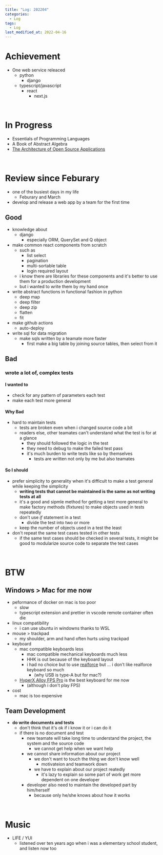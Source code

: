 ```yaml
---
title: "Log: 202204"
categories:
  - Log
tags:
  - Log
last_modified_at: 2022-04-16
---
```



# Achievement

- One web service releaced
  - python
    - django
  - typescript/javascript
    - react
      - next.js

<br>

# In Progress

- Essentials of Programming Languages
- A Book of Abstract Algebra
- [The Architecture of Open Source Applications](http://www.aosabook.org/en/index.html)

<br>


# Review since Feburary

- one of the busiest days in my life
  - Feburary and March
- develop and release a web app by a team for the first time

## Good

- knowledge about
  - django
    - especially ORM, QuerySet and Q object
- make common react components from scratch
  - such as
    - list select
    - pagination
    - multi-sortable table
    - login required layout
  - i know there are libraries for these components and it's better to use them for a production development
  - but i wanted to write them by my hand once
- write abstract functions in functional fashion in python
  - deep map
  - deep filter
  - deep zip
  - flatten
  - fit
- make github actions
  - auto-deploy
- write sql for data migration
  - make sqls written by a teamate more faster
    - first make a big table by joining source tables, then select from it


## Bad

### wrote a lot of, complex tests

#### I wanted to

- check for any pattern of parameters each test
- make each test more general

#### Why Bad

- hard to maintain tests
  - tests are broken even when i changed source code a bit
  - readers else, other teamates can't understand what the test is for at a glance
    - they should followed the logic in the test
    - they need to debug to make the failed test pass
    - it's much burden to write tests like so by themselves
      - tests are written not only by me but also teamates

#### So I should

- prefer simplicity to generality when it's difficult to make a test general while keeping the simplicity
  - **writing tests that cannot be maintained is the same as not writing tests at all**
  - it's a good and sipmle method for getting a test more general to make factory methods (fixtures) to make objects used in tests repeatedly
  - don't use *if* statement in a test
    - divide the test into two or more
  - keep the number of objects used in a test the least
- don't repeat the same test cases tested in other tests
  - if the same test cases should be checked in several tests, it might be good to modularize source code to separate the test cases


<br>

# BTW

## Windows > Mac for me now

- peformance of docker on mac is too poor
  - slow
  - typescript extension and prettier in vscode remote container often die
- linux compatibility
  - i can use ubuntu in windowns thanks to WSL
- mouse > trackpad
  - my shoulder, arm and hand often hurts using trackpad
- keyboard
  - mac compatible keyboards less
    - mac compatible mechanical keyboards much less
    - HHK is out because of the keyboard layout
    - i had no choice but to use [realforce](https://www.realforce.co.jp/products/R2TLSA-US3M-BK/) but ... i don't like realforce keyboard so much
      - (why USB is type-A but for mac?)
  - [HyperX Alloy FPS Pro](https://www.hyperxgaming.com/en/keyboards/alloy-fps-pro-mechanical-gaming-keyboard) is the best keyboard for me now
    - (although i don't play FPS)
- cost
  - mac is too expensive

## Team Development

- **do write documents and tests**
  - don't think that it's ok if i know it or i can do it
  - if there is no document and test
    - new teamate will take long time to understand the project, the system and the source code
      - we cannot get help when we want help
    - we cannot share information about our project
      - we don't want to touch the thing we don't know well
        - motivateion and teamwork down
      - we have to explain about our project reatedly
        - it's lazy to explain so some part of work get more dependent on one developer
    - developer also need to maintain the developed part by him/herself
      - because only he/she knows about how it works


<br>

# Music

- LIFE / YUI
  - listened over ten years ago when i was a elementary school student, and listen now too
